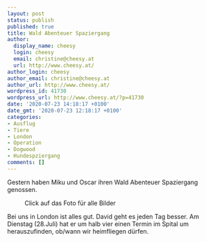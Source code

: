 ```yaml
---
layout: post
status: publish
published: true
title: Wald Abenteuer Spaziergang
author:
  display_name: cheesy
  login: cheesy
  email: christine@cheesy.at
  url: http://www.cheesy.at/
author_login: cheesy
author_email: christine@cheesy.at
author_url: http://www.cheesy.at/
wordpress_id: 41730
wordpress_url: http://www.cheesy.at/?p=41730
date: '2020-07-23 14:18:17 +0100'
date_gmt: '2020-07-23 12:18:17 +0100'
categories:
- Ausflug
- Tiere
- London
- Operation
- Dogwood
- Hundespziergang
comments: []
---
```

<!-- wp:paragraph -->
Gestern haben Miku und Oscar ihren Wald Abenteuer Spaziergang genossen.
<!-- /wp:paragraph -->
<!-- wp:image {"id":41718,"linkDestination":"custom"} -->
<figure class="wp-block-image"><a href="{% link _fotos/arbeit/2015-2022-puppet/2020/miku-und-oscar-im-urlaub/index.md %}"><img src="{% link _fotos/arbeit/2015-2022-puppet/2020/miku-und-oscar-im-urlaub/Miku-und-Oscar-12.jpg %}" alt="" class="wp-image-41718"></a><br>
<figcaption>Click auf das Foto für alle Bilder</figcaption>
</figure>
<!-- /wp:image -->
<!-- wp:paragraph -->
Bei uns in London ist alles gut. David geht es jeden Tag besser. Am Dienstag (28.Juli) hat er um halb vier einen Termin im Spital um herauszufinden, ob/wann wir heimfliegen dürfen.
<!-- /wp:paragraph -->
